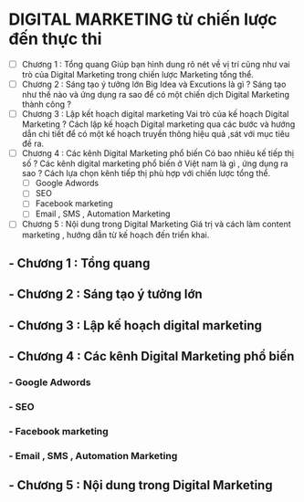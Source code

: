 # DIGITAL MARKETING từ chiến lược đến thực thi
- [ ] Chương 1 : Tổng quang
Giúp bạn hình dung rõ nét về vị trí cũng như vai trò của Digital Marketing trong chiến lược Marketing tổng thể.
- [ ] Chương 2 : Sáng tạo ý tưởng lớn
Big Idea và Excutions là gì ? Sáng tạo như thế nào và ứng dụng ra sao để có một chiến dịch Digital Marketing thành công ?
- [ ] Chương 3 : Lập kết hoạch digital marketing
Vai trò của kế hoạch Digital Marketing ? Cách lập kế hoạch Digital marketing qua các bước và hướng dẫn chi tiết để có một kế hoạch truyền thông hiệu quả ,sát với mục tiêu đề ra.
- [ ] Chương 4 : Các kênh Digital Marketing phổ biến
Có bao nhiêu kế tiếp thị số ? Các kênh digital marketing phổ biến ở Việt nam là gì , ứng dụng ra sao ? Cách lựa chọn kênh tiếp thị phù hợp với chiến lược tổng thể.
    - [ ] Google Adwords
    - [ ] SEO
    - [ ] Facebook marketing
    - [ ] Email , SMS , Automation Marketing
- [ ] Chương 5 : Nội dung trong Digital Marketing
Giá trị và cách làm content marketing , hướng dẫn từ kế hoạch đến triển khai.

## - Chương 1 : Tổng quang

## - Chương 2 : Sáng tạo ý tưởng lớn
## - Chương 3 : Lập kế hoạch digital marketing
## - Chương 4 : Các kênh Digital Marketing phổ biến
###  - Google Adwords
###  - SEO
###  - Facebook marketing
###  - Email , SMS , Automation Marketing
## - Chương 5 : Nội dung trong Digital Marketing